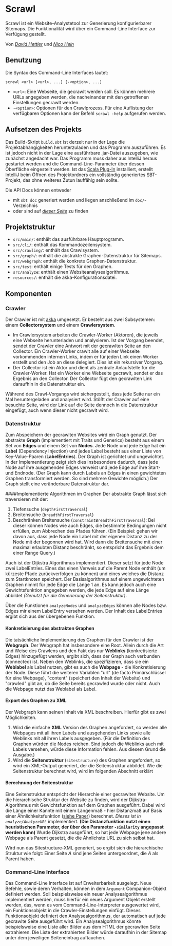 # Scrawl
Scrawl ist ein Website-Analystetool zur Generierung konfigurierbarer Sitemaps. Die Funktionalität wird über ein Command-Line Interface zur Verfügung gestellt.

Von _[David Hettler](mailto:david.hettler@campus.lmu.de)_ und _[Nico Hein](mailto:n.hein@campus.lmu.de)_

## Benutzung
Die Syntax des Command-Line Interfaces lautet:
```
scrawl <url> [<url>, ...] [-<option>, ...]
```

* ```<url>```: Eine Webseite, die gecrawlt werden soll. Es können mehrere URLs angegeben werden, die nacheinander mit den getroffenen Einstellungen gecrawlt werden.
* ```-<option>```: Optionen für den Crawlprozess. Für eine Auflistung der verfügbaren Optionen kann der Befehl ```scrawl -help``` aufgerufen werden.

## Aufsetzen des Projekts
Das Build-Skript ```build.sbt``` ist derzeit nur in der Lage die Projektabhängigkeiten herunterzuladen und das Programm auszuführen. Es ist jedoch nicht in der Lage eine ausführbare .jar-Datei auszugeben, wie zunächst angedacht war. Das Programm muss daher aus IntelliJ heraus gestartet werden und die Command-Line-Parameter über dessen Oberfläche eingestellt werden. Ist das [Scala Plug-In](https://confluence.jetbrains.com/display/SCA/Scala+Plugin+for+IntelliJ+IDEA) installiert, erstellt IntelliJ beim Öffnen des Projektordners ein vollständig generiertes SBT-Projekt, das ohne weiteres Zutun lauffähig sein sollte. 

Die API Docs können entweder 

* mit ```sbt doc``` generiert werden und liegen anschließend im ```doc/```-Verzeichnis
* oder sind auf _[dieser Seite](https://www.cip.ifi.lmu.de/~hettler/scrawl)_ zu finden

## Projektstruktur
* ```src/main/```: enthält das ausführbare Hauptprogramm.
* ```src/cli/```: enthält das Kommandozeilensystem.
* ```src/crawling/```: enthält das Crawlsystem.
* ```src/graph/```: enthält die abstrakte Graphen-Datenstruktur für Sitemaps.
* ```src/webgraph```: enthält die konkrete Graphen-Datenstruktur.
* ```src/test```: enthält einige Tests für den Graphen.
* ```src/analyze```: enthält einen Websiteanalysealgorithmus.
* ```resources/```: enthält die akka-Konfigurationsdatei.

## Komponenten
### Crawler
Der Crawler ist mit [akka](http://akka.io/) umgesetzt. Er besteht aus zwei Subsystemen: einem **Collectorsystem** und einem **Crawlersystem**.

* Im Crawlersystem arbeiten die Crawler-Worker (Aktoren), die jeweils eine Webseite herunterladen und analysieren. Ist der Vorgang beendet, sendet der Crawler eine Antwort mit der gecrawlten Seite an den Collector. Ein Crawler-Worker crawlt alle auf einer Webseite vorkommenden internen Links, indem er für jeden Link einen Worker erstellt und den Job an diese delegiert. Dies ist ein rekursiver Vorgang.
* Der Collector ist ein Aktor und dient als zentrale Anlaufstelle für die Crawler-Worker. Hat ein Worker eine Webseite gecrawlt, sendet er das Ergebnis an den Collector. Der Collector fügt den gecrawlten Link daraufhin in die Datenstruktur ein.

Während des Crawl-Vorgangs wird sichergestellt, dass jede Seite nur ein Mal heruntergeladen und analysiert wird. Stößt der Crawler auf eine besuchte Seite, wird der Link auf die Seite dennoch in die Datenstruktur eingefügt, auch wenn dieser nicht gecrawlt wird. 

### Datenstruktur
Zum Abspeichern der gecrawlten Websites wird ein Graph genutzt. Der abstrakte **Graph** (implementiert mit Traits und Generics) besteht aus einem Set von **Edges** und einem Set von **Nodes**. Jede Node und jede Edge hat ein **Label** (Dependency Injection) und jedes Label besteht aus einer Liste von Key-Value-Paaren (**LabelEntries**). Der Graph ist gerichtet und ungewichtet. In der Implementierung zeigt sich dies insbesondere dadurch, dass jede Node auf ihre ausgehenden Edges verweist und jede Edge auf ihre Start- und Endnode. (Der Graph kann durch Labels an Edges in einen gewichteten Graphen transformiert werden. So sind mehrere Gewichte möglich.) Der Graph stellt eine veränderbare Datenstruktur dar. 

####Implementierte Algorithmen im Graphen
Der abstrakte Graph lässt sich traversieren mit der:

1. Tiefensuche (```depthFirstTraversal```)
2. Breitensuche (```breadthFirstTraversal```)
3. Beschränken Breitensuche (```constraintBreadthFirstTraversal```): Bei dieser können Nodes wie auch Edges, die bestimmte Bedingungen nicht erfüllen, zum Abbrechen des Pfades führen. (Ein Beispiel: gehen wir davon aus, dass jede Node ein Label mit der eigenen Distanz zu der Node mit der begonnen wird hat. Wird dann die Breitensuche mit einer maximal erlaubten Distanz beschränkt, so entspricht das Ergebnis dem einer Range Query.)


Auch ist der Dijkstra Algorithmus implementiert. Dieser setzt für jede Node zwei LabelEntries. Eines das einen Verweis auf die Parent Node enthält (um kürzeste Pfade zurückverfolgen zu können) und eines welches die Distanz zum Startknoten speichert. Der Basisalgorithmus auf einem ungewichteten Graphen nimmt für jede Edge die Länge 1 an. Es kann jedoch auch eine Gewichtsfunktion angegeben werden, die jede Edge auf eine Länge abbildet _(Genutzt für die Generierung der Seitenstruktur)_.

Über die Funktionen ```analyzeNodes``` und ```analyzeEdges``` können alle Nodes bzw. Edges mir einem LabelEntry versehen werden. Der Inhalt des LabelEntries ergibt sich aus der übergebenen Funktion.

#### Konkretisierung des abstrakten Graphen
Die tatsächliche Implementierung des Graphen für den Crawler ist der **Webgraph**. Der Webgraph hat insbesondere eine Root. Allein durch die Art und Weise des Crawlens und den Fakt das nur **Weblinks** (konkretisierte Edges) hinzugefügt werden, ergibt sich, dass der Graph auch verbunden (connected) ist. Neben den Weblinks, die spezifizieren, dass sie ein **Weblabel** als Label nutzen, gibt es auch die **Webpage** - die Konkretisierung der Node. Diese führt die weiteren Variablen "url" (de facto Primärschlüssel für eine Webpage), "content" (speichert den Inhalt der Website) und "crawled" gibt an, ob die Seite bereits gecrawled wurde oder nicht. Auch die Webpage nutzt das Weblabel als Label.

#### Export des Graphen zu XML
Der Webgraph kann seinen Inhalt via XML beschreiben. Hierfür gibt es zwei Möglichkeiten.

1. Wird die einfache **XML** Version des Graphen angefordert, so werden alle Webpages mit all ihren Labels und ausgehenden Links sowie alle Weblinks mit all ihren Labels ausgegeben. (Für die Definition des Graphen würden die Nodes reichen. Sind jedoch die Weblinks auch mit Labels versehen, würde diese Information fehlen. Aus diesem Grund die Ausgabe.)
2. Wird die **Seitenstruktur** (```sitestructure```) des Graphen angefordert, so wird ein XML-Output generiert, der die Seitenstruktur abbildet. Wie die Seitenstruktur berechnet wird, wird im folgenden Abschnitt erklärt

#### Berechnung der Seitenstruktur
Eine Seitenstruktur entspricht der Hierarchie einer gecrawlten Website. Um die hierarchische Struktur der Website zu finden, wird der Dijkstra-Algorithmus mit Gewichtsfunktion auf dem Graphen ausgeführt. Dabei wird die Länge einer Kannte mit einem Längenmaß - hier Distanzmaß auf Basis einer Ähnlichkeitsfunktion ([siehe Paper](http://www2007.org/workshops/paper_103.pdf)) berechnet. _Dieses ist in ```analyze/AnalyzeURL```_ implementiert. **(Die Distanzfunktion nutzt einen heuristischen Parameter, der über den Parameter ```-similarity``` angepasst werden kann)**
Wurde Dijkstra ausgeführt, so hat jede Webpage jene andere Webpage als Parent gesetzt, die die Ähnlichste URL zu sich selbst hat.

Wird nun das Sitestructure-XML generiert, so ergibt sich die hierarchische Struktur wie folgt: Einer Seite _A_ sind jene Seiten untergeordnet, die _A_ als Parent haben.


### Command-Line Interface
Das Command-Line Interface ist auf Erweiterbarkeit ausgelegt. Neue Befehle, sowie deren Verhalten, können in dem ```Argument``` Companion-Objekt definiert werden. Soll beispielsweise ein neuer Analysealgorithmus implementiert werden, muss hierfür ein neues Argument Objekt erstellt werden, das, wenn es vom Command-Line-Interpreter ausgewertet wird, ein Funktionsobjekt in die Crawler-Einstellungen einfügt. Dieses Funktionsobjekt definiert den Analysealgorithmus, der automatisch auf jede gecrawlte Seite ausgeführt wird. Ein Analysealgorithmus könnte beispielsweise eine Liste aller Bilder aus dem HTML der gecrawlten Seite extrahieren. Die Liste der extrahierten Bilder würde daraufhin in der Sitemap unter dem jeweiligen Seiteneintrag auftauchen.

